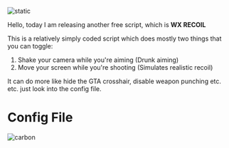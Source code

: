 ![static](https://github.com/nwvh/wx_recoil/assets/76164598/73391459-cca0-4d14-835f-438fa5cbab9f)


Hello, today I am releasing another free script, which is **WX RECOIL**

This is a relatively simply coded script which does mostly two things that you can toggle:
1. Shake your camera while you're aiming (Drunk aiming)
2. Move your screen while you're shooting (Simulates realistic recoil)



It can do more like hide the GTA crosshair, disable weapon punching etc. etc. just look into the config file.

# Config File
![carbon](https://github.com/nwvh/wx_recoil/assets/76164598/678bd1b0-d386-4202-b89e-bf10fb42aef9)
